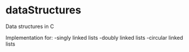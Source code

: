 # dataStructures
Data structures in C 

Implementation for:
-singly linked lists
-doubly linked lists
-circular linked lists
